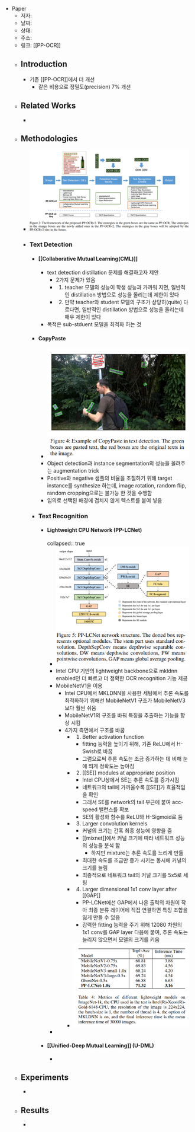 - Paper
	- 저자:
	- 날짜:
	- 상태:
	- 주소:
	- 링크: [[PP-OCR]]
	- ## Introduction
		- 기존 [[PP-OCR]]에서 더 개선
			- 같은 비용으로 정밀도(precision) 7% 개선
	- ## Related Works
		-
	- ## Methodologies
		- ![image.png](../assets/image_1671434364980_0.png)
		- ### Text Detection
			- #### [[Collaborative Mutual Learning(CML)]]
				- text detection distillation 문제를 해결하고자 제안
					- 2가지 문제가 있음
					- 1) teacher 모델의 성능이 학생 성능과 가까워 지면, 일반적인 distillation 방법으로 성능을 올리는데 제한이 있다
					- 2) 만약 teacher와 student 모델의 구조가 상당히(quite) 다르다면, 일반적인 distillation 방법으로 성능을 올리는데 매우 제한이 있다
				- 목적은 sub-stduent 모델을 최적화 하는 것
			- #### CopyPaste
				- ![image.png](../assets/image_1671583788599_0.png)
				- Object detection과 instance segmentation의 성능을 올려주는 augmentation trick
				- Positive와 negative 샘플의 비율을 조절하기 위해 target instance를 synthesize 하는데, image rotation, random flip, random cropping으로는 불가능 한 것을 수행함
				- 임의로 선택된 배경에 겹치지 않게 텍스트를 붙여 넣음
			- ### Text Recognition
				- #### Lightweight CPU Network (PP-LCNet)
				  collapsed:: true
					- ![image.png](../assets/image_1671583921611_0.png)
					- Intel CPU 기반의 lightweight backbone으로 mkldnn enabled인 더 빠르고 더 정확한 OCR recognition 기능 제공
					- MobileNetV1을 이용
						- Intel CPU에서 MKLDNN을 사용한 세팅에서 추론 속도를 최적화하기 위해선 MobileNetV1 구조가 MobileNetV3보다 훨씬 쉬움
						- MobileNetV1의 구조를 바꿔 특징을 추출하는 기능을 향상 시킴
						- 4가지 측면에서 구조를 바꿈
							- 1) Better activation function
								- fitting 능력을 높이기 위해, 기존 ReLU에서 H-Swish로 바꿈
								- 그럼으로써 추론 속도는 조금 증가하는 데 비해 눈에 띄게 정확도는 높아짐
							- 2) [[SE]] modules at appropriate position
								- Intel CPU상에서 SE는 추론 속도를 증가시킴
								- 네트워크의 tail에 가까울수록 [[SE]]가 효율적임을 확인
								- 그래서 SE를 network의 tail 부근에 붙여 acc-speed 밸런스를 확보
								- SE의 활성화 함수를 ReLU와 H-Sigmoid로 둠
							- 3) Larger convolution kernels
								- 커널의 크기는 간혹 최종 성능에 영향을 줌
								- [[mixnet]]에서 커널 크기에 따라 네트워크 성능의 성능을 분석 함
									- 하지만 mixture는 추론 속도를 느리게 만듦
								- 최대한 속도를 조금만 증가 시키는 동시에 커널의 크기를 늘림
								- 최종적으로 네트워크 tail의 커널 크기를 5x5로 세팅
							- 4) Larger dimensional 1x1 conv layer after [[GAP]]
								- PP-LCNet에선 GAP에서 나온 출력의 차원이 작아 최종 분류 레이어에 직접 연결하면 특징 조합을 잃게 만들 수 있음
								- 강력한 fitting 능력을 주기 위해 12080 차원의 1x1 conv를 GAP layer 다음에 붙여, 추론 속도는 늘리지 않으면서 모델의 크기를 키움
							- ![image.png](../assets/image_1671585009219_0.png)
					-
				- #### [[Unified-Deep Mutual Learning]] (U-DML)
					-
	- ## Experiments
		-
	- ## Results
		-